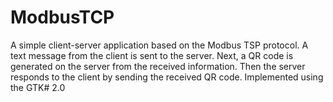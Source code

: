 # ModbusTCP
 A simple client-server application based on the Modbus TSP protocol. A text message from the client is sent to the server. Next, a QR code is generated on the server from the received information. Then the server responds to the client by sending the received QR code. 
 Implemented using the GTK# 2.0
